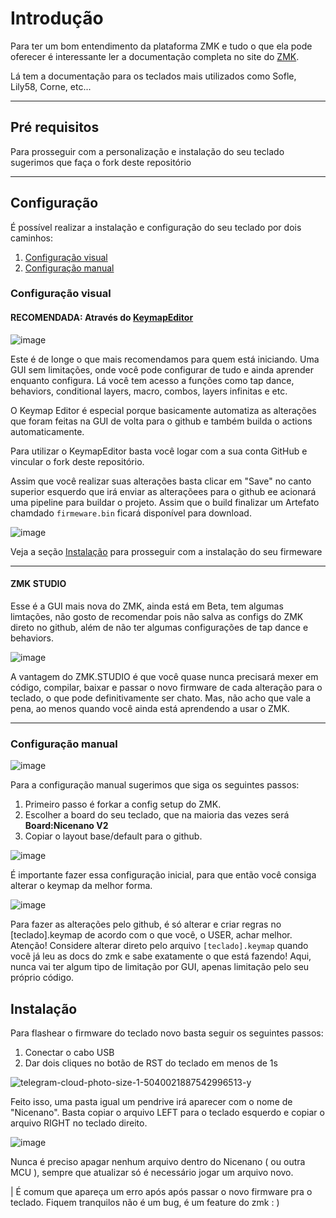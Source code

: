 # Introdução

Para ter um bom entendimento da plataforma ZMK e tudo o que ela pode oferecer é interessante ler a documentação completa no site do [ZMK](https://zmk.dev/docs/user-setup).

Lá tem a documentação para os teclados mais utilizados como Sofle, Lily58, Corne, etc...

---

## Pré requisitos

Para prosseguir com a personalização e instalação do seu teclado sugerimos que faça o fork deste repositório

---

## Configuração

É possível realizar a instalação e configuração do seu teclado por dois caminhos:

1. [Configuração visual](#configuração-visual)
2. [Configuração manual](#configuração-manual)

### Configuração visual

#### RECOMENDADA: Através do [KeymapEditor](https://nickcoutsos.github.io/keymap-editor/)

![image](https://github.com/user-attachments/assets/1bffa913-4f2e-4369-be6f-9c86814e70db)

Este é de longe o que mais recomendamos para quem está iniciando. Uma GUI sem limitações, onde você pode configurar de tudo e ainda aprender enquanto configura. Lá você tem acesso a funções como tap dance, behaviors, conditional layers, macro, combos, layers infinitas e etc.

O Keymap Editor é especial porque basicamente automatiza as alterações que foram feitas na GUI de volta para o github e também builda o actions automaticamente.

Para utilizar o KeymapEditor basta você logar com a sua conta GitHub e vincular o fork deste repositório.

Assim que você realizar suas alterações basta clicar em "Save" no canto superior esquerdo que irá enviar as alteraçõees para o github ee acionará uma pipeline para buildar o projeto. Assim que o build finalizar um Artefato chamdado `firmeware.bin` ficará disponível para download.

![image](https://github.com/user-attachments/assets/c7c339a6-d595-4469-b02d-d556a2a272ed)

Veja a seção [Instalação](#instalação) para prosseguir com a instalação do seu firmeware

---

#### ZMK STUDIO

Esse é a GUI mais nova do ZMK, ainda está em Beta, tem algumas limtações, não gosto de recomendar pois não salva as configs do ZMK direto no github, além de não ter algumas configurações de tap dance e behaviors.

![image](https://github.com/user-attachments/assets/f1532b9f-3dba-42ea-84fa-412ed3341d09)

A vantagem do ZMK.STUDIO é que você quase nunca precisará mexer em código, compilar, baixar e passar o novo firmware de cada alteração para o teclado, o que pode definitivamente ser chato. Mas, não acho que vale a pena, ao menos quando você ainda está aprendendo a usar o ZMK.

---

### Configuração manual

![image](https://github.com/user-attachments/assets/07776e9f-de8b-4a12-ba79-470632582f6d)

Para a configuração manual sugerimos que siga os seguintes passos:

1. Primeiro passo é forkar a config setup do ZMK.
2. Escolher a board do seu teclado, que na maioria das vezes será **Board:Nicenano V2**
3. Copiar o layout base/default para o github.

![image](https://github.com/user-attachments/assets/0527c640-3f06-4531-b0c0-1f64584daef7)

É importante fazer essa configuração inicial, para que então você consiga alterar o keymap da melhor forma.

![image](https://github.com/user-attachments/assets/3cc4374a-771b-4393-8859-d5db8fbc1b11)

Para fazer as alterações pelo github, é só alterar e criar regras no [teclado].keymap de acordo com o que você, o USER, achar melhor.
Atenção! Considere alterar direto pelo arquivo `[teclado].keymap` quando você já leu as docs do zmk e sabe exatamente o que está fazendo! Aqui, nunca vai ter algum tipo de limitação por GUI, apenas limitação pelo seu próprio código.

## Instalação

Para flashear o firmware do teclado novo basta seguir os seguintes passos:

1. Conectar o cabo USB
2. Dar dois cliques no botão de RST do teclado em menos de 1s

![telegram-cloud-photo-size-1-5040021887542996513-y](https://github.com/user-attachments/assets/217fe770-6b37-4470-a5f0-d6640a593a94)

Feito isso, uma pasta igual um pendrive irá aparecer com o nome de "Nicenano".
Basta copiar o arquivo LEFT para o teclado esquerdo e copiar o arquivo RIGHT no teclado direito.

![image](https://github.com/user-attachments/assets/fec189f3-8293-4407-89ad-9f4268b701dc)

Nunca é preciso apagar nenhum arquivo dentro do Nicenano ( ou outra MCU ), sempre que atualizar só é necessário jogar um arquivo novo.

| É comum que apareça um erro após após passar o novo firmware pra o teclado. Fiquem tranquilos não é um bug, é um feature do zmk : )
